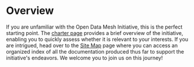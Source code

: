 # Overview

If you are unfamiliar with the Open Data Mesh Initiative, this is the perfect starting point. The [charter page](./charter.md) provides a brief overview of the initiative, enabling you to quickly assess whether it is relevant to your interests. If you are intrigued, head over to the [Site Map](./sitemap.md) page where you can access an organized index of all the documentation produced thus far to support the initiative's endeavors. We welcome you to join us on this journey!